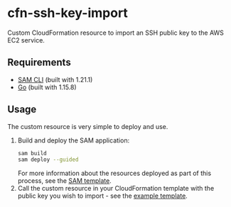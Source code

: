 # cfn-ssh-key-import
Custom CloudFormation resource to import an SSH public key to the AWS EC2 service.

## Requirements
- [SAM CLI](https://aws.amazon.com/serverless/sam/) (built with 1.21.1)
- [Go](https://golang.org/) (built with 1.15.8)

## Usage
The custom resource is very simple to deploy and use.

1. Build and deploy the SAM application:
   ```bash
   sam build
   sam deploy --guided
   ```
   For more information about the resources deployed as part of this process, see the [SAM template](./template.yaml).
2. Call the custom resource in your CloudFormation template with the public key you wish to import - see the [example template](./example/template.yaml).